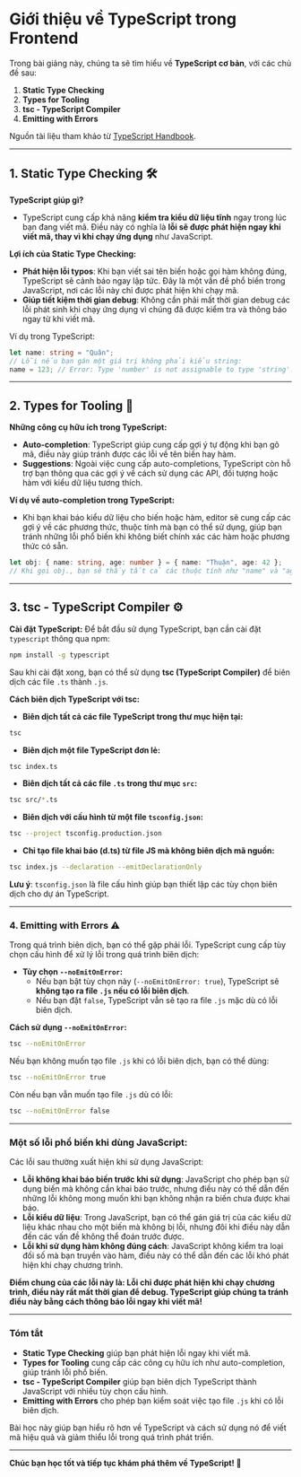 # **Giới thiệu về TypeScript trong Frontend**

Trong bài giảng này, chúng ta sẽ tìm hiểu về **TypeScript cơ bản**, với các chủ đề sau:

1. **Static Type Checking**
2. **Types for Tooling**
3. **tsc - TypeScript Compiler**
4. **Emitting with Errors**

Nguồn tài liệu tham khảo từ [TypeScript Handbook](https://www.typescriptlang.org/docs/handbook/2/basic-types.html).

---

## **1. Static Type Checking** 🛠️

**TypeScript giúp gì?**
- TypeScript cung cấp khả năng **kiểm tra kiểu dữ liệu tĩnh** ngay trong lúc bạn đang viết mã. Điều này có nghĩa là **lỗi sẽ được phát hiện ngay khi viết mã, thay vì khi chạy ứng dụng** như JavaScript.
  
**Lợi ích của Static Type Checking:**
- **Phát hiện lỗi typos**: Khi bạn viết sai tên biến hoặc gọi hàm không đúng, TypeScript sẽ cảnh báo ngay lập tức. Đây là một vấn đề phổ biến trong JavaScript, nơi các lỗi này chỉ được phát hiện khi chạy mã.
- **Giúp tiết kiệm thời gian debug**: Không cần phải mất thời gian debug các lỗi phát sinh khi chạy ứng dụng vì chúng đã được kiểm tra và thông báo ngay từ khi viết mã.
  
Ví dụ trong TypeScript:
```typescript
let name: string = "Quân";
// Lỗi nếu bạn gán một giá trị không phải kiểu string:
name = 123; // Error: Type 'number' is not assignable to type 'string'.
```

---

## **2. Types for Tooling** 🔧

**Những công cụ hữu ích trong TypeScript:**
- **Auto-completion**: TypeScript giúp cung cấp gợi ý tự động khi bạn gõ mã, điều này giúp tránh được các lỗi về tên biến hay hàm.
- **Suggestions**: Ngoài việc cung cấp auto-completions, TypeScript còn hỗ trợ bạn thông qua các gợi ý về cách sử dụng các API, đối tượng hoặc hàm với kiểu dữ liệu tương thích.
  
**Ví dụ về auto-completion trong TypeScript:**
- Khi bạn khai báo kiểu dữ liệu cho biến hoặc hàm, editor sẽ cung cấp các gợi ý về các phương thức, thuộc tính mà bạn có thể sử dụng, giúp bạn tránh những lỗi phổ biến khi không biết chính xác các hàm hoặc phương thức có sẵn.
  
```typescript
let obj: { name: string, age: number } = { name: "Thuận", age: 42 };
// Khi gọi obj., bạn sẽ thấy tất cả các thuộc tính như "name" và "age" trong gợi ý.
```

---

## **3. tsc - TypeScript Compiler** ⚙️

**Cài đặt TypeScript:**
Để bắt đầu sử dụng TypeScript, bạn cần cài đặt `typescript` thông qua npm:
```bash
npm install -g typescript
```
Sau khi cài đặt xong, bạn có thể sử dụng **tsc (TypeScript Compiler)** để biên dịch các file `.ts` thành `.js`.

**Cách biên dịch TypeScript với tsc:**

- **Biên dịch tất cả các file TypeScript trong thư mục hiện tại:**
```bash
tsc
```

- **Biên dịch một file TypeScript đơn lẻ:**
```bash
tsc index.ts
```

- **Biên dịch tất cả các file `.ts` trong thư mục `src`:**
```bash
tsc src/*.ts
```

- **Biên dịch với cấu hình từ một file `tsconfig.json`:**
```bash
tsc --project tsconfig.production.json
```

- **Chỉ tạo file khai báo (d.ts) từ file JS mà không biên dịch mã nguồn:**
```bash
tsc index.js --declaration --emitDeclarationOnly
```

**Lưu ý**: `tsconfig.json` là file cấu hình giúp bạn thiết lập các tùy chọn biên dịch cho dự án TypeScript.

---

### **4. Emitting with Errors** ⚠️

Trong quá trình biên dịch, bạn có thể gặp phải lỗi. TypeScript cung cấp tùy chọn cấu hình để xử lý lỗi trong quá trình biên dịch:

- **Tùy chọn `--noEmitOnError`:**
  - Nếu bạn bật tùy chọn này (`--noEmitOnError: true`), TypeScript sẽ **không tạo ra file `.js` nếu có lỗi biên dịch**.
  - Nếu bạn đặt `false`, TypeScript vẫn sẽ tạo ra file `.js` mặc dù có lỗi biên dịch.

**Cách sử dụng `--noEmitOnError`:**
```bash
tsc --noEmitOnError
```

Nếu bạn không muốn tạo file `.js` khi có lỗi biên dịch, bạn có thể dùng:
```bash
tsc --noEmitOnError true
```

Còn nếu bạn vẫn muốn tạo file `.js` dù có lỗi:
```bash
tsc --noEmitOnError false
```

---

### **Một số lỗi phổ biến khi dùng JavaScript:**

Các lỗi sau thường xuất hiện khi sử dụng JavaScript:

- **Lỗi không khai báo biến trước khi sử dụng**: JavaScript cho phép bạn sử dụng biến mà không cần khai báo trước, nhưng điều này có thể dẫn đến những lỗi không mong muốn khi bạn không nhận ra biến chưa được khai báo.
- **Lỗi kiểu dữ liệu**: Trong JavaScript, bạn có thể gán giá trị của các kiểu dữ liệu khác nhau cho một biến mà không bị lỗi, nhưng đôi khi điều này dẫn đến các vấn đề không thể đoán trước được.
- **Lỗi khi sử dụng hàm không đúng cách**: JavaScript không kiểm tra loại đối số mà bạn truyền vào hàm, điều này có thể dẫn đến các lỗi khó phát hiện khi chạy chương trình.

**Điểm chung của các lỗi này là: Lỗi chỉ được phát hiện khi chạy chương trình, điều này rất mất thời gian để debug. TypeScript giúp chúng ta tránh điều này bằng cách thông báo lỗi ngay khi viết mã!**

---

### **Tóm tắt**

- **Static Type Checking** giúp bạn phát hiện lỗi ngay khi viết mã.
- **Types for Tooling** cung cấp các công cụ hữu ích như auto-completion, giúp tránh lỗi phổ biến.
- **tsc - TypeScript Compiler** giúp bạn biên dịch TypeScript thành JavaScript với nhiều tùy chọn cấu hình.
- **Emitting with Errors** cho phép bạn kiểm soát việc tạo file `.js` khi có lỗi biên dịch.

Bài học này giúp bạn hiểu rõ hơn về TypeScript và cách sử dụng nó để viết mã hiệu quả và giảm thiểu lỗi trong quá trình phát triển.

---

**Chúc bạn học tốt và tiếp tục khám phá thêm về TypeScript! 🎉**

